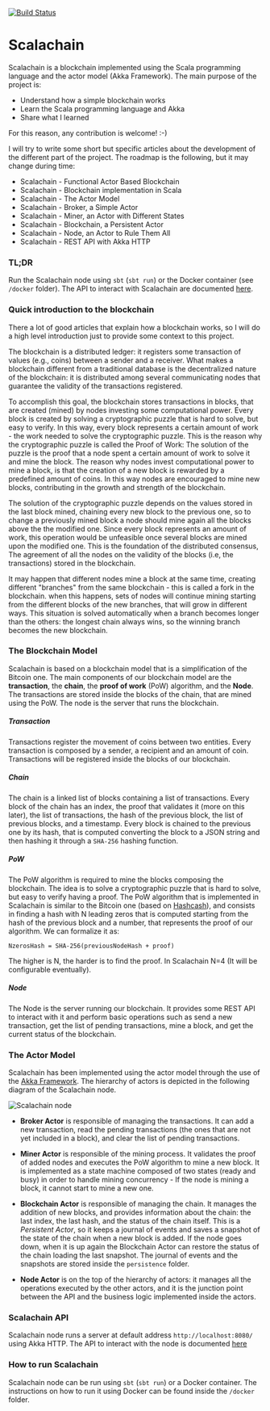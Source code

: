 [![Build Status](https://travis-ci.org/elleFlorio/scalachain.svg?branch=master)](https://travis-ci.org/elleFlorio/scalachain)

# Scalachain
Scalachain is a blockchain implemented using the Scala programming language and the actor model (Akka Framework). The main purpose of the project is:

* Understand how a simple blockchain works 
* Learn the Scala programming language and Akka
* Share what I learned

For this reason, any contribution is welcome! :-)

I will try to write some short but specific articles about the development of the different part of the project. The roadmap is the following, but it may change during time:
* Scalachain - Functional Actor Based Blockchain
* Scalachain - Blockchain implementation in Scala
* Scalachain - The Actor Model
* Scalachain - Broker, a Simple Actor
* Scalachain - Miner, an Actor with Different States
* Scalachain - Blockchain, a Persistent Actor
* Scalachain - Node, an Actor to Rule Them All
* Scalachain - REST API with Akka HTTP

### TL;DR
Run the Scalachain node using ```sbt``` (```sbt run```) or the Docker container (see ```/docker``` folder).
The API to interact with Scalachain are documented [here](https://documenter.getpostman.com/view/4636741/RWaHw8yx).

### Quick introduction to the blockchain
There a lot of good articles that explain how a blockchain works, so I will do a high level introduction just to provide some context to this project.

The blockchain is a distributed ledger: it registers some transaction of values (e.g., coins) between a sender and a receiver. What makes a blockchain different from a traditional database is the decentralized nature of the blockchain: it is distributed among several communicating nodes that guarantee the validity of the transactions registered.

To accomplish this goal, the blockchain stores transactions in blocks, that are created (mined) by nodes investing some computational power. Every block is created by solving a cryptographic puzzle that is hard to solve, but easy to verify. In this way, every block represents a certain amount of work - the work needed to solve the cryptographic puzzle. This is the reason why the cryptographic puzzle is called the Proof of Work: The solution of the puzzle is the proof that a node spent a certain amount of work to solve it and mine the block.
The reason why nodes invest computational power to mine a block, is that the creation of a new block is rewarded by a predefined amount of coins. In this way nodes are encouraged to mine new blocks, contributing in the growth and strength of the blockchain.

The solution of the cryptographic puzzle depends on the values stored in the last block mined, chaining every new block to the previous one, so to change a previously mined block a node should mine again all the blocks above the the modified one. Since every block represents an amount of work, this operation would be unfeasible once several blocks are mined upon the modified one. This is the foundation of the distributed consensus, The agreement of all the nodes on the validity of the blocks (i.e, the transactions) stored in the blockchain.

It may happen that different nodes mine a block at the same time, creating different "branches" from the same blockchain - this is called a fork in the blockchain. when this happens, sets of nodes will continue mining starting from the different blocks of the new branches, that will grow in different ways. This situation is solved automatically when a branch becomes longer than the others: the longest chain always wins, so the winning branch becomes the new blockchain.

### The Blockchain Model
Scalachain is based on a blockchain model that is a simplification of the Bitcoin one.
The main components of our blockchain model are the **transaction**, the **chain**, the **proof of work** (PoW) algorithm, and the **Node**.
The transactions are stored inside the blocks of the chain, that are mined using the PoW. The node is the server that runs the blockchain.

##### Transaction
Transactions register the movement of coins between two entities. Every transaction is composed by a sender, a recipient and an amount of coin. Transactions will be registered inside the blocks of our blockchain.

##### Chain
The chain is a linked list of blocks containing a list of transactions. Every block of the chain has an index, the proof that validates it (more on this later), the list of transactions, the hash of the previous block, the list of previous blocks, and a timestamp. Every block is chained to the previous one by its hash, that is computed converting the block to a JSON string and then hashing it through a ```SHA-256``` hashing function.

##### PoW
The PoW algorithm is required to mine the blocks composing the blockchain. The idea is to solve a cryptographic puzzle that is hard to solve, but easy to verify having a proof. The PoW algorithm that is implemented in Scalachain is similar to the Bitcoin one (based on [Hashcash](https://en.wikipedia.org/wiki/Hashcash)), and consists in finding a hash with N leading zeros that is computed starting from the hash of the previous block and a number, that represents the proof of our algorithm. 
We can formalize it as:

``` NzerosHash = SHA-256(previousNodeHash + proof) ```

The higher is N, the harder is to find the proof. In Scalachain N=4 (It will be configurable eventually).

##### Node
The Node is the server running our blockchain. It provides some REST API to interact with it and perform basic operations such as send a new transaction, get the list of pending transactions, mine a block, and get the current status of the blockchain.

### The Actor Model
Scalachain has been implemented using the actor model through the use of the [Akka Framework](https://akka.io/).
The hierarchy of actors is depicted in the following diagram of the Scalachain node.

![Scalachain node](img/scalachain_node.png)

* **Broker Actor** is responsible of managing the transactions. It can add a new transaction, read the pending transactions (the ones that are not yet included in a block), and clear the list of pending transactions.

* **Miner Actor** is responsible of the mining process. It validates the proof of added nodes and executes the PoW algorithm to mine a new block. It is implemented as a state machine composed of two states (ready and busy) in order to handle mining concurrency - If the node is mining a block, it cannot start to mine a new one.

* **Blockchain Actor** is responsible of managing the chain. It manages the addition of new blocks, and provides information about the chain: the last index, the last hash, and the status of the chain itself. This is a *Persistent Actor*, so it keeps a journal of events and saves a snapshot of the state of the chain when a new block is added. If the node goes down, when it is up again the Blockchain Actor can restore the status of the chain loading the last snapshot. The journal of events and the snapshots are stored inside the ```persistence``` folder.

* **Node Actor** is on the top of the hierarchy of actors: it manages all the operations executed by the other actors, and it is the junction point between the API and the business logic implemented inside the actors.

### Scalachain API
Scalachain node runs a server at default address ```http://localhost:8080/``` using Akka HTTP.
The API to interact with the node is documented [here](https://documenter.getpostman.com/view/4636741/RWaHw8yx)

### How to run Scalachain
Scalachain node can be run using ```sbt``` (```sbt run```) or a Docker container. The instructions on how to run it using Docker can be found inside the ```/docker``` folder.
